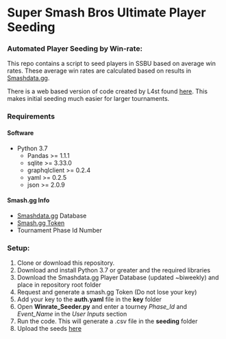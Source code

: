 # Super Smash Bros Ultimate Player Seeding
### Automated Player Seeding by Win-rate:

This repo contains a script to seed players in SSBU based on average win rates.
These average win rates are calculated based on results in [Smashdata.gg](https://smashdata.gg/smash/ultimate/player/MkLeo).

There is a web based version of code created by L4st found [here](http://smashseeder.telic.us/). This makes initial seeding much easier for larger
tournaments.

### Requirements
#### Software
- Python 3.7
  - Pandas >= 1.1.1
  - sqlite >= 3.33.0
  - graphqlclient >= 0.2.4
  - yaml >= 0.2.5
  - json >= 2.0.9

#### Smash.gg Info
- [Smashdata.gg](https://github.com/smashdata/ThePlayerDatabase) Database
- [Smash.gg Token](https://developer.smash.gg/docs/authentication)
- Tournament Phase Id Number

### Setup:

1. Clone or download this repository.
1. Download and install Python 3.7 or greater and the required libraries
1. Download the Smashdata.gg Player Database (updated ~biweekly) and place in repository root folder
1. Request and generate a smash.gg Token (Do not lose your key)
1. Add your key to the **auth.yaml** file in the **key** folder
1. Open **Winrate_Seeder.py** and enter a tourney *Phase_Id* and *Event_Name* in the *User Inputs* section
1. Run the code. This will generate a .csv file in the **seeding** folder
1. Upload the seeds [here](https://gg-seed-upload.herokuapp.com/)
